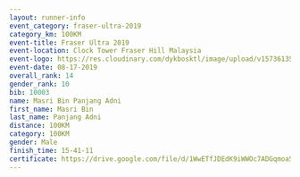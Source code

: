 ```yaml
---
layout: runner-info 
event_category: fraser-ultra-2019 
category_km: 100KM 
event-title: Fraser Ultra 2019 
event-location: Clock Tower Fraser Hill Malaysia 
event-logo: https://res.cloudinary.com/dykbosktl/image/upload/v1573613535/Logo/logo_mfst7w.jpg
event-date: 08-17-2019 
overall_rank: 14
gender_rank: 10
bib: 10003
name: Masri Bin Panjang Adni
first_name: Masri Bin
last_name: Panjang Adni
distance: 100KM
category: 100KM
gender: Male
finish_time: 15-41-11
certificate: https://drive.google.com/file/d/1WwETfJDEdK9iWWOc7ADGqmoaSXUHzzhP/view?usp=sharing
---
```

